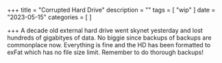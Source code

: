 +++
title = "Corrupted Hard Drive"
description = ""
tags = [
 "wip"
]
date = "2023-05-15"
categories = [
]

+++
A decade old external hard drive went skynet yesterday and lost hundreds of gigabityes of data. No biggie since backups of backups are commonplace now. Everything is fine and the HD has been formatted to exFat which has no file size limit. Remember to do thorough backups!
